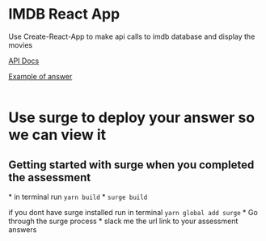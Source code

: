 <h1>IMDB React App</h1>
<p>Use Create-React-App to make api calls to imdb database and display the movies</p>
<a href='http://www.theimdbapi.org/'>API Docs</a>

<a href='dpl-ta-technical.surge.sh'>Example of answer</a>
<br />
<br />

<h1>Use surge to deploy your answer so we can view it</h1>
<h2>Getting started with surge when you completed the assessment</h2>
* in terminal run <code>yarn build</code>
* <code>surge build</code><p>if you dont have surge installed run in terminal <code>yarn global add surge</code>
* Go through the surge process
* slack me the url link to your assessment answers


